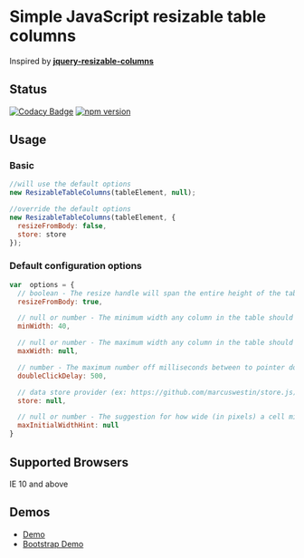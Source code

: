 # Simple JavaScript resizable table columns
Inspired by **[jquery-resizable-columns](https://github.com/dobtco/jquery-resizable-columns)**
## Status
[![Codacy Badge](https://app.codacy.com/project/badge/Grade/f963825a192e4c9a8fd148212fec5c13)](https://www.codacy.com/gh/validide/resizable-table-columns/dashboard?utm_source=github.com&amp;utm_medium=referral&amp;utm_content=validide/resizable-table-columns&amp;utm_campaign=Badge_Grade)
[![npm version](https://img.shields.io/npm/v/@validide/resizable-table-columns)](https://www.npmjs.com/package/@validide/resizable-table-columns)

## Usage
### Basic

```js
//will use the default options
new ResizableTableColumns(tableElement, null);

//override the default options
new ResizableTableColumns(tableElement, {
  resizeFromBody: false,
  store: store
});
```

### Default configuration options
```js
var  options = {
  // boolean - The resize handle will span the entire height of the table
  resizeFromBody: true,

  // null or number - The minimum width any column in the table should have
  minWidth: 40,

  // null or number - The maximum width any column in the table should have
  maxWidth: null,

  // number - The maximum number off milliseconds between to pointer down events to consider the action a 'double click'
  doubleClickDelay: 500,

  // data store provider (ex: https://github.com/marcuswestin/store.js)
  store: null,

  // null or number - The suggestion for how wide (in pixels) a cell might be in case the content is really wide.
  maxInitialWidthHint: null
}
```

## Supported Browsers
IE 10 and above

## Demos
*  [Demo](https://validide.github.io/resizable-table-columns/dist/samples/index.html)
*  [Bootstrap Demo](https://validide.github.io/resizable-table-columns/dist/samples/bootstrap.html)
